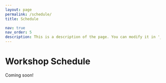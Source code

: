 ```yaml
---
layout: page
permalink: /schedule/
title: Schedule

nav: true
nav_order: 5
description: This is a description of the page. You can modify it in '_pages/cv.md'. You can also change or remove the top pdf download button.
---
```


# Workshop Schedule

Coming soon!
